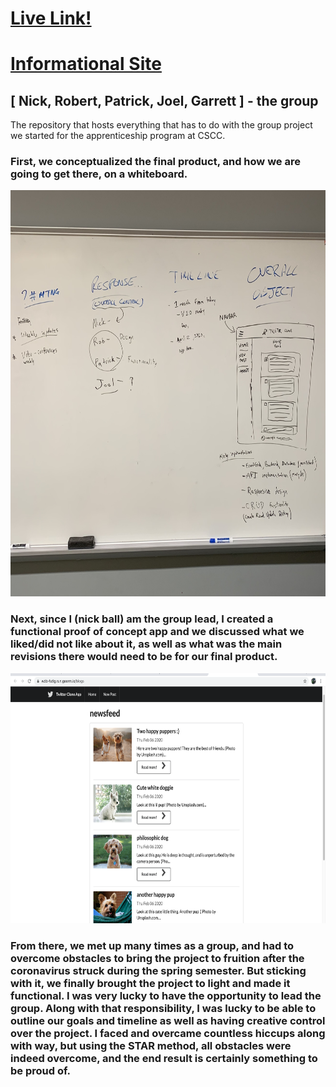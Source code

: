 # [Live Link!](https://cscctwitterclone.herokuapp.com/posts)
# [Informational Site](https://nickballdev.com/group-project-info/)

## [ Nick, Robert, Patrick, Joel, Garrett ] - the group
The repository that hosts everything that has to do with the group project we started for the apprenticeship program at CSCC.

### First, we conceptualized the final product, and how we are going to get there, on a whiteboard.
<p align="center">
  <img width="650" height="650" src="project/assets/images/concept.jpg">
</p>

### Next, since I (nick ball) am the group lead, I created a functional proof of concept app and we discussed what we liked/did not like about it, as well as what was the main revisions there would need to be for our final product.
<p align="center">
  <img width="700" height="400" src="project/assets/images/proofOfConcept.png">
</p>

### From there, we met up many times as a group, and had to overcome obstacles to bring the project to fruition after the coronavirus struck during the spring semester. But sticking with it, we finally brought the project to light and made it functional. I was very lucky to have the opportunity to lead the group. Along with that responsibility, I was lucky to be able to outline our goals and timeline as well as having creative control over the project. I faced and overcame countless hiccups along with way, but using the STAR method, all obstacles were indeed overcome, and the end result is certainly something to be proud of.
